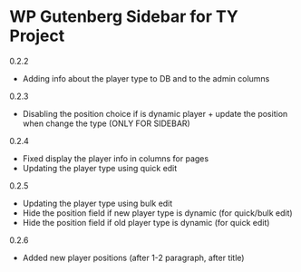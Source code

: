 # WP Gutenberg Sidebar for TY Project

0.2.2
- Adding info about the player type to DB and to the admin columns

0.2.3
- Disabling the position choice if is dynamic player + update the position when change the type (ONLY FOR SIDEBAR)

0.2.4
- Fixed display the player info in columns for pages
- Updating the player type using quick edit

0.2.5
- Updating the player type using bulk edit
- Hide the position field if new player type is dynamic (for quick/bulk edit)
- Hide the position field if old player type is dynamic (for quick edit)

0.2.6
- Added new player positions (after 1-2 paragraph, after title)
